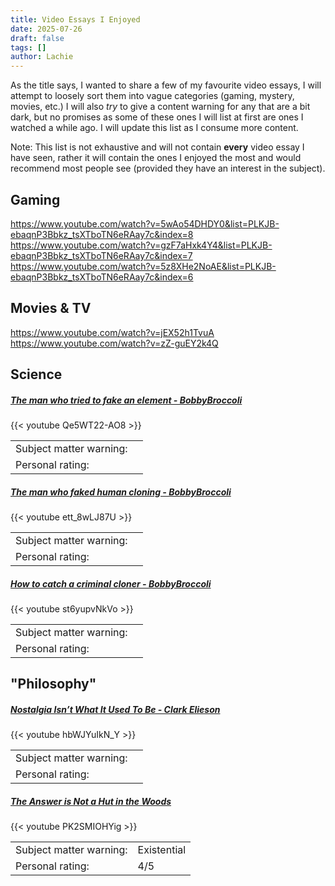 ```yaml
---
title: Video Essays I Enjoyed
date: 2025-07-26
draft: false
tags: []
author: Lachie
---
```

As the title says, I wanted to share a few of my favourite video essays, I will attempt to loosely sort them into vague categories (gaming, mystery, movies, etc.) I will also *try* to give a content warning for any that are a bit dark, but no promises as some of these ones I will list at first are ones I watched a while ago. I will update this list as I consume more content. 

Note: This list is not exhaustive and will not contain **every** video essay I have seen, rather it will contain the ones I enjoyed the most and would recommend most people see (provided they have an interest in the subject).
## Gaming
https://www.youtube.com/watch?v=5wAo54DHDY0&list=PLKJB-ebaqnP3Bbkz_tsXTboTN6eRAay7c&index=8
https://www.youtube.com/watch?v=gzF7aHxk4Y4&list=PLKJB-ebaqnP3Bbkz_tsXTboTN6eRAay7c&index=7
https://www.youtube.com/watch?v=5z8XHe2NoAE&list=PLKJB-ebaqnP3Bbkz_tsXTboTN6eRAay7c&index=6
## Movies & TV
https://www.youtube.com/watch?v=jEX52h1TvuA
https://www.youtube.com/watch?v=zZ-guEY2k4Q
## Science
##### [The man who tried to fake an element - BobbyBroccoli](https://www.youtube.com/watch?v=Qe5WT22-AO8&list=PLKJB-ebaqnP2lNplsztL83fWRRfiKOUa5&index=5)
{{< youtube Qe5WT22-AO8 >}}

|                         |     |
| ----------------------- | --- |
| Subject matter warning: |     |
| Personal rating:        |     |
##### [The man who faked human cloning - BobbyBroccoli](https://www.youtube.com/watch?v=ett_8wLJ87U&list=PLKJB-ebaqnP2lNplsztL83fWRRfiKOUa5&index=6)
{{< youtube ett_8wLJ87U >}}

|                         |     |
| ----------------------- | --- |
| Subject matter warning: |     |
| Personal rating:        |     |
##### [How to catch a criminal cloner - BobbyBroccoli](https://www.youtube.com/watch?v=st6yupvNkVo&list=PLKJB-ebaqnP2lNplsztL83fWRRfiKOUa5&index=7)
{{< youtube st6yupvNkVo >}}

|                         |     |
| ----------------------- | --- |
| Subject matter warning: |     |
| Personal rating:        |     |
## "Philosophy"
##### [Nostalgia Isn’t What It Used To Be - Clark Elieson](https://www.youtube.com/watch?v=hbWJYuIkN_Y)
{{< youtube hbWJYuIkN_Y >}}

|                         |     |
| ----------------------- | --- |
| Subject matter warning: |     |
| Personal rating:        |     |
##### [The Answer is Not a Hut in the Woods](https://www.youtube.com/watch?v=PK2SMIOHYig&t=1s)
{{< youtube PK2SMIOHYig >}}

|                         |             |
| ----------------------- | ----------- |
| Subject matter warning: | Existential |
| Personal rating:        | 4/5         |
